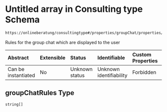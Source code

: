 # Untitled array in Consulting type Schema

```txt
https://onlineberatung/consultingtype#/properties/groupChat/properties/groupChatRules
```

Rules for the group chat which are displayed to the user

| Abstract            | Extensible | Status         | Identifiable            | Custom Properties | Additional Properties | Access Restrictions | Defined In                                                           |
| :------------------ | :--------- | :------------- | :---------------------- | :---------------- | :-------------------- | :------------------ | :------------------------------------------------------------------- |
| Can be instantiated | No         | Unknown status | Unknown identifiability | Forbidden         | Allowed               | none                | [consulting-type.json*](consulting-type.json "open original schema") |

## groupChatRules Type

`string[]`

